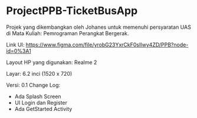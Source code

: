 # ProjectPPB-TicketBusApp
Projek yang dikembangkan oleh Johanes untuk memenuhi persyaratan UAS di Mata Kuliah: Pemrograman Perangkat Bergerak.

Link UI: https://www.figma.com/file/yrobG23YxrCkF0sIIwy4ZD/PPB?node-id=0%3A1

Layout HP yang digunakan: Realme 2

Layar: 6.2 inci (1520 x 720)

Versi: 0.1 
Change Log:
 - Ada Splash Screen
 - UI Login dan Register
 - Ada GetStarted Activity

